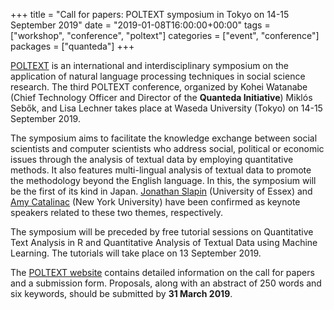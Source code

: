 +++
title = "Call for papers: POLTEXT symposium in Tokyo on 14-15 September 2019"
date = "2019-01-08T16:00:00+00:00"
tags = ["workshop", "conference", "poltext"]
categories = ["event", "conference"]
packages = ["quanteda"]
+++

[POLTEXT](https://www.poltextconference.org) is an international and interdisciplinary symposium on the application of natural language processing techniques in social science research. The third POLTEXT conference, organized by Kohei Watanabe (Chief Technology Officer and Director of the **Quanteda Initiative**) Miklós Sebők, and Lisa Lechner takes place at Waseda University (Tokyo) on 14-15 September 2019.

The symposium aims to facilitate the knowledge exchange between social scientists and computer scientists who address social, political or economic issues through the analysis of textual data by employing quantitative methods. It also features multi-lingual analysis of textual data to promote the methodology beyond the English language. In this, the symposium will be the first of its kind in Japan. [Jonathan Slapin](https://jonslapin.weebly.com) (University of Essex) and [Amy Catalinac](https://scholar.harvard.edu/amycatalinac/home) (New York University) have been confirmed as keynote speakers related to these two themes, respectively.

The symposium will be preceded by free tutorial sessions on Quantitative Text Analysis in R and Quantitative Analysis of Textual Data using Machine Learning. The tutorials will take place on 13 September 2019.

The [POLTEXT website](https://www.poltextconference.org/call-for-papers) contains detailed information on the call for papers and a submission form. Proposals, along with an abstract of 250 words and six keywords, should be submitted by **31 March 2019**.
